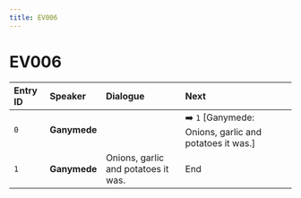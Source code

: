 ```yaml
---
title: EV006
---
```


# EV006


| Entry ID | Speaker | Dialogue | Next |
| :------- | :------ | :------- | :------------ |
| `0` | **Ganymede** |  | ➡️ `1` \[Ganymede: Onions, garlic and potatoes it was\.\] |
| `1` | **Ganymede** | Onions, garlic and potatoes it was\. | End |
